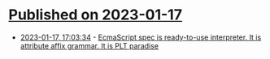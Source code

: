 # [Published on 2023-01-17](index.md)

* [2023-01-17, 17:03:34](https://lobste.rs/s/ylzyde/ecmascript_spec_is_ready_use_interpreter) - [EcmaScript spec is ready-to-use interpreter. It is attribute affix grammar. It is PLT paradise](https://github.com/rust-lang/rfcs/pull/3355#issuecomment-1385713351)
